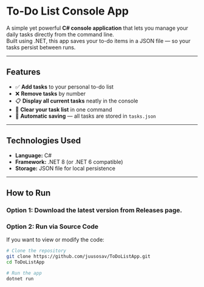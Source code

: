 # To-Do List Console App

A simple yet powerful **C# console application** that lets you manage your daily tasks directly from the command line.  
Built using .NET, this app saves your to-do items in a JSON file — so your tasks persist between runs.

---

## Features

- ✅ **Add tasks** to your personal to-do list  
- ❌ **Remove tasks** by number  
- 📋 **Display all current tasks** neatly in the console  
- 🧹 **Clear your task list** in one command  
- 💾 **Automatic saving** — all tasks are stored in `tasks.json`

---

## Technologies Used

- **Language:** C#  
- **Framework:** .NET 8 (or .NET 6 compatible)  
- **Storage:** JSON file for local persistence  

---

## How to Run

### Option 1: Download the latest version from Releases page.

### Option 2: Run via Source Code
If you want to view or modify the code:
```bash
# Clone the repository
git clone https://github.com/juusosav/ToDoListApp.git
cd ToDoListApp

# Run the app
dotnet run
